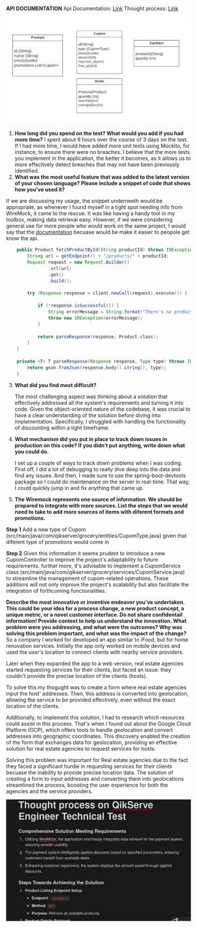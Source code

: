 **API DOCUMENTATION**
Api Documentation: [Link](https://immense-thicket-69297-ae6d8599f1bc.herokuapp.com/api-docs/)
Thought process: [Link](https://www.notion.so/Thought-process-on-QikServe-Engineer-Technical-Test-7a2c2343361a462aa834fcb3cbafb622?pvs=4)

![Image Description](imgs/diagram.png)

1. **How long did you spend on the test? What would you add if you had more time?**
   I spent about 9 hours over the course of 3 days on the test. If I had more time, I would have added more unit tests using Mockito, for instance, to ensure there were no breaches. I believe that the more tests you implement in the application, the better it becomes, as it allows us to more effectively detect breaches that may not have been previously identified.
2. **What was the most useful feature that was added to the latest version of your chosen language? Please include a snippet of code that shows how you've used it?**

If we are discussing my usage, the snippet underneeth would be appropriate, as whenever I found myself in a tight spot needing info from WireMock, it came to the rescue. It was like having a handy tool in my toolbox, making data retrieval easy.
However, if we were considering general use for more people who would work on the same project, I would say that the [documentation](https://immense-thicket-69297-ae6d8599f1bc.herokuapp.com/api-docs/) becuase would be make it easier to peopole get know the api.

```java
    public Product fetchProductById(String productId) throws IOException {
        String url = getEndpoint() + "/products/" + productId;
        Request request = new Request.Builder()
                .url(url)
                .get()
                .build();

        try (Response response = client.newCall(request).execute()) {

            if (!response.isSuccessful()) {
                String errorMessage = String.format("There's no product with ID %s: %s", productId, response);
                throw new IOException(errorMessage);
            }

            return parseResponse(response, Product.class);
        }
    }

    private <T> T parseResponse(Response response, Type type) throws IOException {
        return gson.fromJson(response.body().string(), type);
    }
```

3. **What did you find most difficult?**

   The most challenging aspect was thinking about a solution that effectively addressed all the system's requirements and turning it into code. Given the object-oriented nature of the codebase, it was crucial to have a clear understanding of the solution before diving into implementation. Specifically, I struggled with handling the functionality of discounting within a tight timeframe.

4. **What mechanism did you put in place to track down issues in production on this code? If you didn’t put anything, write down what you could do.**

   I set up a couple of ways to track down problems when I was coding. First off, I did a lot of debugging to really dive deep into the data and find any issues. And then, I made sure to use the spring-boot-devtools package so I could do maintenance on the server in real-time. That way, I could quickly jump in and fix anything that came up.

5. **The Wiremock represents one source of information. We should be prepared to integrate with more sources. List the steps that we would need to take to add more sources of items with diferent formats and promotions.**

**Step 1**
Add a new type of Cupom (src/main/java/com/qikserver/grocery/entities/CupomType.java)
given that diferent type of promotions would come in

**Step 2**
Given this information it seems prudent to introduce a new CupomController to improve the project's adaptability to future requirements. further more, it's advisable to implement a CupomService class (src/main/java/com/qikserver/grocery/services/CupomService.java) to streamline the management of cupom-related operations. These additions will not only improve the project's scalability but also facilitate the integration of forthcoming functionalities.

**Describe the most innovative or inventive endeavor you've undertaken. This could be your idea for a process change, a new product concept, a unique metric, or a novel customer interface. Do not share confidentail information! Provide context to help us understand the innovation. What problem were you addressing, and what were the outcomes? Why was solving this problem important, and what was the impact of the change?**
So a company I worked for developed an app similar to iFood, but for home renovation services. Initially the app only worked on mobile devices and used the user's location to connect clients with nearby service providers.

Later when they expanded the app to a web version, real estate agencies started requesting services for their clients, but faced an issue: they couldn't provide the precise location of the clients (hosts).

To solve this my thogught was to create a form where real estate agencies input the host' addresses. Then, this address is converted into geolocation, allowing the service to be provided effectively, even without the exact location of the clients.

Additionally, to implement this solution, I had to research which resources could assist in this process. That's when I found out about the Google Cloud Platform (GCP), which offers tools to handle geolocation and convert addresses into geographic coordinates. This discovery enabled the creation of the form that exchanges data for geolocation, providing an effective solution for real estate agencies to request services for hosts.

Solving this problem was important for Real estate agencies due to the fact they faced a significant hurdle in requesting services for their clients becuase the inability to provide precise location data. The solution of creating a form to input addresses and converting them into geolocations streamlined the process, boosting the user experience for both the agencies and the service providers.

![Image Description](imgs/NotionImg.png)

